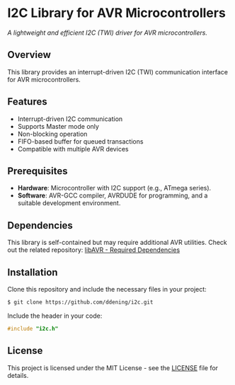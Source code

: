 # I2C Library for AVR Microcontrollers

*A lightweight and efficient I2C (TWI) driver for AVR microcontrollers.*

## Overview
This library provides an interrupt-driven I2C (TWI) communication interface for AVR microcontrollers.

## Features
- Interrupt-driven I2C communication
- Supports Master mode only
- Non-blocking operation
- FIFO-based buffer for queued transactions
- Compatible with multiple AVR devices

## Prerequisites

- **Hardware**: Microcontroller with I2C support (e.g., ATmega series).
- **Software**: AVR-GCC compiler, AVRDUDE for programming, and a suitable development environment.

## Dependencies
This library is self-contained but may require additional AVR utilities. Check out the related repository:
[libAVR - Required Dependencies](https://github.com/ddening/libAVR)

## Installation
Clone this repository and include the necessary files in your project:
```sh
$ git clone https://github.com/ddening/i2c.git
```
Include the header in your code:
```c
#include "i2c.h"
```

## License
This project is licensed under the MIT License - see the [LICENSE](LICENSE) file for details.

